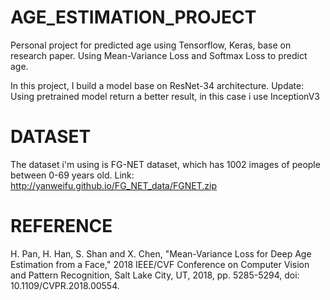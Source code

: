# AGE_ESTIMATION_PROJECT
Personal project for predicted age using Tensorflow, Keras, base on research paper. Using Mean-Variance Loss and Softmax Loss to predict age.

In this project, I build a model base on ResNet-34 architecture.
Update: Using pretrained model return a better result, in this case i use InceptionV3


# DATASET
The dataset i'm using is FG-NET dataset, which has 1002 images of people between 0-69 years old.
Link: http://yanweifu.github.io/FG_NET_data/FGNET.zip

# REFERENCE
H. Pan, H. Han, S. Shan and X. Chen, "Mean-Variance Loss for Deep Age Estimation from a Face," 2018 IEEE/CVF Conference on Computer Vision and Pattern Recognition, Salt Lake City, UT, 2018, pp. 5285-5294, doi: 10.1109/CVPR.2018.00554.
